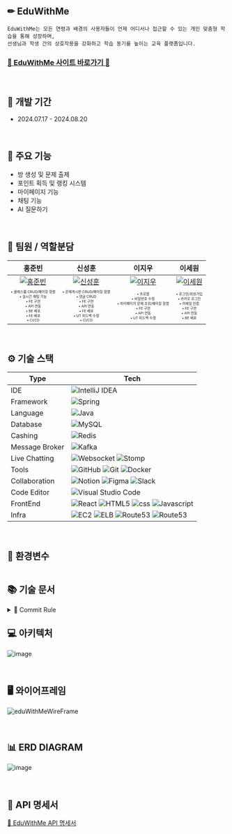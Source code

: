## ✏ EduWithMe
```
EduWithMe는 모든 연령과 배경의 사용자들이 언제 어디서나 접근할 수 있는 개인 맞춤형 학습을 통해 성장하며,
선생님과 학생 간의 상호작용을 강화하고 학습 동기를 높이는 교육 플랫폼입니다.
```
### [🏫 EduWithMe 사이트 바로가기 📝](https://eduwithme.com)

<br>

## 📆 개발 기간
- 2024.07.17 - 2024.08.20

<br>

## 📌 주요 기능
- 방 생성 및 문제 출제
- 포인트 획득 및 랭킹 시스템
- 마이페이지 기능
- 채팅 기능
- AI 질문하기 

<br>

## 🤝 팀원 / 역할분담
| 홍준빈 | 신성훈 | 이지우 | 이세원 |
|:------:|:------:|:------:|:------:|
| [![홍준빈](https://github.com/Hongjunbin.png)](https://github.com/Hongjunbin) | [![신성훈](https://github.com/seonghoon90.png)](https://github.com/seonghoon90) | [![이지우](https://github.com/wldnfl.png)](https://github.com/wldnfl) | [![이세원](https://github.com/leesw1945.png)](https://github.com/leesw1945) |
| <span style="font-size: 0.5em;">• 클래스룸 CRUD/페이징 정렬<br>• 실시간 채팅 기능<br>• FE 구현<br>• API 연동<br>• BE 배포<br>• FE 배포<br>• CI/CD</span> | <span style="font-size: 0.5em;">• 문제게시판 CRUD/페이징 정렬<br>• 댓글 CRUD<br>• FE 구현<br>• API 연동<br>• FE 배포<br>• UT 피드백 수정<br>• CI/CD</span> | <span style="font-size: 0.5em;">• 프로필<br>• 비밀번호 수정<br>• 마이페이지 문제 조회/페이징 정렬<br>• FE 구현<br>• API 연동<br>• UT 피드백 수정</span> | <span style="font-size: 0.5em;">• 로그인/회원가입<br>• 카카오 로그인<br>• 이메일 인증<br>• FE 구현<br>• API 연동<br>• BE 배포</span> |


<br>

## ⚙️ 기술 스택
  
| Type           | Tech                                                                                                                                                                                                                                                                                                                                                                                                                                     | 
|----------------|------------------------------------------------------------------------------------------------------------------------------------------------------------------------------------------------------------------------------------------------------------------------------------------------------------------------------------------------------------------------------------------------------------------------------------------|
| IDE            | ![IntelliJ IDEA](https://img.shields.io/badge/IntelliJIDEA-000000.svg?style=for-the-badge&logo=intellij-idea&logoColor=white)                                         
| Framework      | ![Spring](https://img.shields.io/badge/SpringBoot_3.3.2-%236DB33F.svg?style=for-the-badge&logo=spring&logoColor=white)                                                
| Language       | ![Java](https://img.shields.io/badge/java_JDK17-%23ED8B00.svg?style=for-the-badge&logo=openjdk&logoColor=white)                                                       
| Database       | ![MySQL](https://img.shields.io/badge/mysql_8.0.28-4479A1.svg?style=for-the-badge&logo=mysql&logoColor=white)                                                       
| Cashing        | ![Redis](https://img.shields.io/badge/redis_7.2.5-FF4438?style=for-the-badge&logo=redis&logoColor=white)                                                              
| Message Broker | ![Kafka](https://img.shields.io/badge/kafka-231F20?style=for-the-badge&logo=apachekafka&logoColor=white)                                                              
| Live Chatting  | ![Websocket](https://img.shields.io/badge/websocket-000000?style=for-the-badge&logo=websocket&logoColor=white)  ![Stomp](https://img.shields.io/badge/stomp-000000?style=for-the-badge&logo=stomp&logoColor=white)                                                                                                                                          
| Tools          | ![GitHub](https://img.shields.io/badge/github-%23121011.svg?style=for-the-badge&logo=github&logoColor=white) ![Git](https://img.shields.io/badge/git-%23F05033.svg?style=for-the-badge&logo=git&logoColor=white) ![Docker](https://img.shields.io/badge/docker_6.0.16-%230db7ed.svg?style=for-the-badge&logo=docker&logoColor=white)                        
| Collaboration  | ![Notion](https://img.shields.io/badge/Notion-%23000000.svg?style=for-the-badge&logo=notion&logoColor=white) ![Figma](https://img.shields.io/badge/figma-%23F24E1E.svg?style=for-the-badge&logo=figma&logoColor=white) ![Slack](https://img.shields.io/badge/slack-4A154B?style=for-the-badge&logo=slack&logoColor=white)                         
| Code Editor    | ![Visual Studio Code](https://img.shields.io/badge/Visual%20Studio%20Code-0078d7.svg?style=for-the-badge&logo=visual-studio-code&logoColor=white)                     
| FrontEnd       | ![React](https://img.shields.io/badge/react-%2320232a.svg?style=for-the-badge&logo=react&logoColor=%2361DAFB) ![HTML5](https://img.shields.io/badge/html5-E34F26?style=for-the-badge&logo=html5&logoColor=white) ![css](https://img.shields.io/badge/css3-1572B6?style=for-the-badge&logo=css3&logoColor=white) ![Javascript](https://img.shields.io/badge/javascript-F7DF1E?style=for-the-badge&logo=javascript&logoColor=white)        |
| Infra          | ![EC2](https://img.shields.io/badge/EC2-FF9900?style=for-the-badge&logo=amazonec2&logoColor=white) ![ELB](https://img.shields.io/badge/ELB-8C4FFF?style=for-the-badge&logo=awselasticloadbalancing&logoColor=white) ![Route53](https://img.shields.io/badge/Route53-8C4FFF?style=for-the-badge&logo=amazonroute53&logoColor=white) ![Route53](https://img.shields.io/badge/nginx-009639?style=for-the-badge&logo=nginx&logoColor=white)  |

<br>

## 🌌 환경변수
```

```
## 📚 기술 문서
<details>
<summary>🌠 Commit Rule</summary>
<div markdown="1">
  
## 🌠 Commit Rule

| 작업 타입 | 작업내용 |
| --- | --- |
| ✨ feature | 새로운 기능을 추가 |
| 🐛 bugfix | 버그 수정 |
| ♻️ refactor | 코드 리팩토링 |
| 🩹 fix | 코드 수정 |
| 🚚 move | 파일 옮김/정리 |
| 🔥 del | 기능/파일을 삭제 |
| 💄 style | css |
| 🍻 test | 테스트 코드를 작성 |
| 🎨 readme | readme 수정 |
| 🙈 gitfix | gitignore 수정 |
| 🔨script | package.json 변경(npm 설치 등) |


</div>
</details>

## 💻 아키텍처
![image](https://github.com/user-attachments/assets/db0585d7-d4cd-4c92-bc9e-21a8cfa9dd66)


<br>


## 🖥 와이어프레임
![eduWithMeWireFrame](https://github.com/user-attachments/assets/3d84ec7f-11fd-400e-9eea-f25ca0e25c66)


<br>


## 📊 ERD DIAGRAM
![image](https://github.com/user-attachments/assets/2aae0197-3ec8-4676-a02d-fcfb8576ad86)


<br>


## 📝 API 명세서
[🔗 EduWithMe API 명세서](https://luxuriant-volcano-e6c.notion.site/f676cf01326644cfba35e2abfce1427e?v=012d2fa6f689494eb20d90d1d0b7aa04)

<br>
